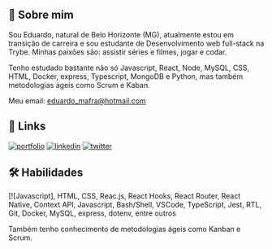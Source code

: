 
## 🚀 Sobre mim

Sou Eduardo, natural de Belo Horizonte (MG), atualmente estou em transição de carreira e sou estudante de Desenvolvimento web full-stack na Trybe. Minhas paixões são: assistir séries e filmes, jogar e codar.

Tenho estudado bastante não só Javascript, React, Node, MySQL, CSS, HTML, Docker, express, Typescript, MongoDB e Python, mas também metodologias ágeis como Scrum e Kaban.

Meu email: eduardo_mafra@hotmail.com


## 🔗 Links
[![portfolio](https://img.shields.io/badge/my_portfolio-000?style=for-the-badge&logo=ko-fi&logoColor=white)](https://eddmafra.github.io/)
[![linkedin](https://img.shields.io/badge/linkedin-0A66C2?style=for-the-badge&logo=linkedin&logoColor=white)](https://www.linkedin.com/in/edumafra/)
[![twitter](https://img.shields.io/badge/twitter-1DA1F2?style=for-the-badge&logo=twitter&logoColor=white)](https://twitter.com/eddmafra)


## 🛠 Habilidades
[![Javascript], HTML, CSS, Reac.js, React Hooks, React Router, React Native, Context API, Javascript, Bash/Shell, VSCode, TypeScript, Jest, RTL, Git, Docker, MySQL, express, dotenv, entre outros

Também tenho conhecimento de metodologias ágeis como Kanban e Scrum.
